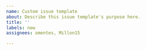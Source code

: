 ```yaml
---
name: Custom issue template
about: Describe this issue template's purpose here.
title: ''
labels: new
assignees: omentes, Millon15

---
```



